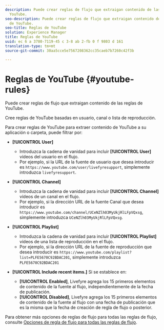 ```yaml
---
description: Puede crear reglas de flujo que extraigan contenido de las reglas de
  YouTube.
seo-description: Puede crear reglas de flujo que extraigan contenido de las reglas
  de YouTube.
seo-title: Reglas de YouTube
solution: Experience Manager
title: Reglas de YouTube
uuid: ec 6 a 3780-7119-45 c 3-8 ab 2-fb 0 f 9803 d 161
translation-type: tm+mt
source-git-commit: 30aa5cce5e7567208362cc35caeb7b7260c42f3b

---
```



# Reglas de YouTube {#youtube-rules}

Puede crear reglas de flujo que extraigan contenido de las reglas de YouTube.

Cree reglas de YouTube basadas en usuario, canal o lista de reproducción.

Para crear reglas de YouTube para extraer contenido de YouTube a su aplicación o carpeta, puede filtrar por:

* **[!UICONTROL User]**
   * Introduzca la cadena de vanidad para incluir **[!UICONTROL User]** vídeos del usuario en el flujo.
   * Por ejemplo, si la URL de la fuente de usuario que desea introducir es `https://www.youtube.com/user/livefyresupport`, simplemente introduzca `livefyresupport`.

* **[!UICONTROL Channel]**
   * Introduzca la cadena de vanidad para incluir **[!UICONTROL Channel]** vídeos de un canal en el flujo.
   * Por ejemplo, si la dirección URL de la fuente Canal que desea introducir es `https://www.youtube.com/channel/UCeNZlh03MyUkjRlLFpVQxsg`, simplemente introduzca `UCeNZlh03MyUkjRlLFpVQxsg`.

* **[!UICONTROL Playlist]**
   * Introduzca la cadena de vanidad para incluir **[!UICONTROL Playlist]** vídeos de una lista de reproducción en el flujo.
   * Por ejemplo, si la dirección URL de la fuente de reproducción que desea introducir es `https://www.youtube.com/playlist?list=PLFE5670C92BDAC201`, simplemente introduzca `PLFE5670C92BDAC201`

* **[!UICONTROL Include recent items.]** Si se establece en:
   * **[!UICONTROL Enabled]**, Livefyre agrega los 15 primeros elementos de contenido de la fuente al flujo, independientemente de la fecha de publicación.
   * **[!UICONTROL Disabled]**, Livefyre agrega los 15 primeros elementos de contenido de la fuente al flujo con una fecha de publicación que es la misma que la fecha de creación de regla de flujo o posterior.

Para obtener más opciones de reglas de flujo para todas las reglas de flujo, consulte [Opciones de regla de flujo para todas las reglas de flujo](../../c-streams/c-stream-rule-options-for-all-stream-rules.md#c_stream_rule_options_for_all_stream_rules).
